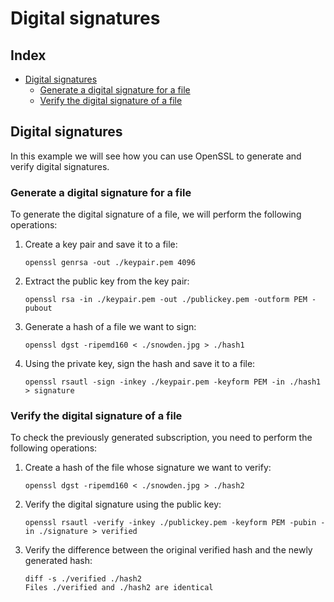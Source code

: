# Digital signatures <!-- omit in toc -->

## Index <!-- omit in toc -->

- [Digital signatures](#digital-signatures)
  - [Generate a digital signature for a file](#generate-a-digital-signature-for-a-file)
  - [Verify the digital signature of a file](#verify-the-digital-signature-of-a-file)


## Digital signatures

In this example we will see how you can use OpenSSL to generate and verify digital signatures.

### Generate a digital signature for a file

To generate the digital signature of a file, we will perform the following operations:

1.	Create a key pair and save it to a file:
    
        openssl genrsa -out ./keypair.pem 4096

2.	Extract the public key from the key pair:

        openssl rsa -in ./keypair.pem -out ./publickey.pem -outform PEM -pubout

3.	Generate a hash of a file we want to sign:

        openssl dgst -ripemd160 < ./snowden.jpg > ./hash1

4.	Using the private key, sign the hash and save it to a file:
    
        openssl rsautl -sign -inkey ./keypair.pem -keyform PEM -in ./hash1 > signature

### Verify the digital signature of a file

To check the previously generated subscription, you need to perform the following operations:

1.	Create a hash of the file whose signature we want to verify:
        
        openssl dgst -ripemd160 < ./snowden.jpg > ./hash2
2.	Verify the digital signature using the public key:
        
        openssl rsautl -verify -inkey ./publickey.pem -keyform PEM -pubin -in ./signature > verified
3.	Verify the difference between the original verified hash and the newly generated hash:

        diff -s ./verified ./hash2 
        Files ./verified and ./hash2 are identical